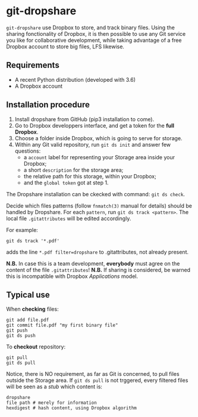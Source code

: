 # git-dropshare

`git-dropshare` use Dropbox to store, and track binary files.
Using the sharing fonctionality of Dropbox, it is then possible to use any Git service you like for collaborative development, while taking advantage of a free Dropbox account to store big files, LFS likewise.

## Requirements

* A recent Python distribution (developed with 3.6)
* A Dropbox account

## Installation procedure

1. Install dropshare from GitHub (pip3 installation to come).
2. Go to Dropbox developpers interface, and get a token for the **full Dropbox**.
3. Choose a folder inside Dropbox, which is going to serve for storage.
4. Within any Git valid repository, run `git ds init` and answer few questions:
   - a `account` label for representing your Storage area inside your Dropbox;
   - a short `description` for the storage area;
   - the relative path for this storage, within your Dropbox;
   - and the `global token` got at step 1.

The Dropshare installation can be ckecked with command: `git ds check`.

Decide which files patterns (follow `fnmatch(3)`  manual for details) should be handled by Dropshare.
For each `pattern`, run `git ds track <pattern>`. The local file `.gitattributes` will be edited accordingly.

For example:

    git ds track '*.pdf'

adds the line `*.pdf filter=dropshare` to .gitattributes, not already present.

**N.B.** In case this is a team development, **everybody** must agree on the content of the file `.gitattributes`!
**N.B.** If sharing is considered, be warned this is incompatible with Dropbox *Applications* model.

## Typical use

When **checking** files:

    git add file.pdf
    git commit file.pdf "my first binary file"
    git push
    git ds push

To **checkout** repository:

    git pull
    git ds pull

Notice, there is NO requirement, as far as Git is concerned, to pull files outside the Storage area.
If `git ds pull` is not trggered, every filtered files will be seen as a *stub* which content is:

    dropshare
    file path # merely for information
    hexdigest # hash content, using Dropbox algorithm

